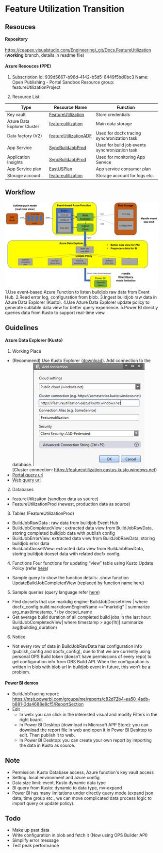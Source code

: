 # Feature Utilization Transition

## Resouces

#### Repository

https://ceapex.visualstudio.com/Engineering/_git/Docs.FeatureUtilization (**working** branch, details in readme file)

#### Azure Resouces (PPE)

1. Subscription
Id: 939d5667-b96d-4142-b5d5-6449f5bd0bc3
Name: Open Publishing - Portal Sandbox
Resource group: featureUtilizationProject

2. Resource List

Type | Resource Name | Function
--|--|--
Key vault | [FeatureUtilization](https://ms.portal.azure.com/#@microsoft.onmicrosoft.com/resource/subscriptions/939d5667-b96d-4142-b5d5-6449f5bd0bc3/resourceGroups/featureUtilizationProject/providers/Microsoft.KeyVault/vaults/FeatureUtilization/overview)| Store credentials
Azure Data Explorer Cluster | [featureutilization](https://ms.portal.azure.com/#@microsoft.onmicrosoft.com/resource/subscriptions/939d5667-b96d-4142-b5d5-6449f5bd0bc3/resourceGroups/featureUtilizationProject/providers/Microsoft.Kusto/clusters/featureutilization)| Main data storage
Data factory (V2) |[featureUtilizationADF](https://ms.portal.azure.com/#@microsoft.onmicrosoft.com/resource/subscriptions/939d5667-b96d-4142-b5d5-6449f5bd0bc3/resourceGroups/featureUtilizationProject/providers/Microsoft.DataFactory/factories/featureUtilizationADF)| Used for docfx tracing synchronization task
App Service |[SyncBuildJobProd](https://ms.portal.azure.com/#blade/WebsitesExtension/FunctionsIFrameBlade/id/%2Fsubscriptions%2F939d5667-b96d-4142-b5d5-6449f5bd0bc3%2FresourceGroups%2FfeatureUtilizationProject%2Fproviders%2FMicrosoft.Web%2Fsites%2FSyncBuildJobProd)| Used for build job events synchronization task
Application Insights|[SyncBuildJobProd](https://login.microsoftonline.com/microsoft.onmicrosoft.com/oauth2/authorize?resource=https%3a%2f%2fmanagement.core.windows.net%2f&response_mode=form_post&response_type=code+id_token&scope=user_impersonation+openid&state=OpenIdConnect.AuthenticationProperties%3dwUmzdUCF3iC8_zv1SXMHFOz7y_3wDF_ysCcS5eWYpYaUh5gScq_J5gX9wQjfR-YssoHXI_RrRDx-FSZGx6ONTAqpAdfMQNt7KVtkvGYcODrdFrBnQy-GFeQw60901EKFBQjPWjQfuZDrk6sgNez1DK2_uj5j5idw-28kmi5RF5vcHFqqrQ4qeSuzlZA4aiiqNARKSVy5dLm6TS0vGypvvKO7RKHycHYqJzAeyUy4opX2texPsl_h1U3xhvn42EjsdiRI9qpAv_wcptJ5Y_oqHVjXBr3FfTg4HOU6RrG26fKZ6SmbHfajlUfPHN7HaVC-VKghPMG9S4HIsFVgfFRGqY1LU09yg4uHzt8NUmyhKNU&nonce=637042131557998295.OWVmMzQwZjAtMzczYi00ZGIxLTg2MzAtYTM4NGI4OGEyODE4NzZjNzk1ODktNDNiNi00MzFhLTk3ZGYtNDkwMTA3M2YwYzNj&client_id=c44b4083-3bb0-49c1-b47d-974e53cbdf3c&redirect_uri=https%3a%2f%2fms.portal.azure.com%2fsignin%2findex%2f%40microsoft.onmicrosoft.com%3ffeature.refreshtokenbinding%3dtrue%26feature.settingsportalinstance%3dmpac&site_id=501430&client-request-id=517f2b36-4f9b-40c5-bc23-90716affaec2&x-client-SKU=ID_NET&x-client-ver=1.0.40306.1554)| Used for monitoring App Service
App Service plan|[EastUSPlan](https://login.microsoftonline.com/microsoft.onmicrosoft.com/oauth2/authorize?resource=https%3a%2f%2fmanagement.core.windows.net%2f&response_mode=form_post&response_type=code+id_token&scope=user_impersonation+openid&state=OpenIdConnect.AuthenticationProperties%3dBT050XCvu4dXuHxc_0zrBiRd9r7fkH-f-f-ajZMhjXhLzN1ayIpaJkIobkcyNFIT9rJ8z9ag9K3gxTV-pXG1SY4SimI2tyeiz-bL17w5TG5jM-_PfcIcwYT-08pG7MPU4tAAaLmYEjYZkwM9UJ2WDvCYITjwfZMJStiec8Yd3F4Xmhu7xrwJHS2EHJiqU5OaqTMUEbmZULC-L8Sm4QKmsZljhAbErBorZ8_cdmJ65SrxzBmlvC9KYObbCAvvHIiY-PObyKim163KsN3p30BA0GPS54-hz2SC5OAz8ZQLX6cuxMHCsYgEkTEdBjh3j1fpW8qqBANEYnKEE5HhgzzF-_a-GjhDmFHjHbRw8LPT8LU&nonce=637042133000005745.NjhmMTNkYWYtMjk2Zi00NDYzLTk1Y2ItNDVhZDMxZDcxMWFlNDVhNDMxMmYtMDQzMC00MmFlLWI0YWUtZjRhOTgyNDFiYWIz&client_id=c44b4083-3bb0-49c1-b47d-974e53cbdf3c&redirect_uri=https%3a%2f%2fms.portal.azure.com%2fsignin%2findex%2f%40microsoft.onmicrosoft.com%3ffeature.refreshtokenbinding%3dtrue%26feature.settingsportalinstance%3dmpac&site_id=501430&client-request-id=517f2b36-4f9b-40c5-bc23-90716affaec2&x-client-SKU=ID_NET&x-client-ver=1.0.40306.1554)| App service consumer plan
Storage account|[featureutilization](https://login.microsoftonline.com/microsoft.onmicrosoft.com/oauth2/authorize?resource=https%3a%2f%2fmanagement.core.windows.net%2f&response_mode=form_post&response_type=code+id_token&scope=user_impersonation+openid&state=OpenIdConnect.AuthenticationProperties%3d7SVTTcrMd1dvr-LBSk3GHDFiIDztcQannv0ywY0arJhxct2LLQZ1WKVToUO_iQbtXZfPbEf_QBwKyycLMSkkjEi4XTDf76zpf4Ujtk7GqCYTz2uJPwCxaNvH7GgVUV0FZ3_U_wbO7wq04pIEBiaNK7LXVxqgpsCP1IoDgv5WrA0JlTeMx0miCKdvwfXzEEYNatI0eWMX1yMRnkIpgCYbfdbpLHHC6dOOP_1HLvMjhtL8L4xm3kYfhqy65-N83ec15LtMw5f0sQ3aDpdOk4mONY6Tcg-wEv_gTv-pnU4H1kYR8YR0VTYiIa-w-OD-oT_52ZY76G8vPmOIcWqBez7umyeZpUwrNjEGtfnRi5_8-zM&nonce=637042132213383714.MGFiMjY4MTYtZGEwZi00NDBlLWJiOGQtMGM3NmJiZDc0M2FkODVlMzU5NGUtNGQwMy00YWYwLWI0N2QtZjMxMjdhY2E0Yjhh&client_id=c44b4083-3bb0-49c1-b47d-974e53cbdf3c&redirect_uri=https%3a%2f%2fms.portal.azure.com%2fsignin%2findex%2f%40microsoft.onmicrosoft.com%3ffeature.refreshtokenbinding%3dtrue%26feature.settingsportalinstance%3dmpac&site_id=501430&client-request-id=517f2b36-4f9b-40c5-bc23-90716affaec2&x-client-SKU=ID_NET&x-client-ver=1.0.40306.1554)| Storage account for logs etc.

## Workflow

![workflow](./Materials/workflow3.png)
1.Use event-based Azure Function to listen buildjob raw data from Event Hub.
2.Read error log, configuration from blob.
3.Ingest buildjob raw data in Azure Data Explorer (Kusto).
4.Use Azure Data Explorer update policy to generate subtable data view for better query experience.
5.Power BI directly queries data from Kusto to support real-time view.

## Guidelines

#### Azure Data Explorer (Kusto)

1. Working Place

+ (Recommend) Use Kusto Explorer ([download](https://docs.microsoft.com/en-us/azure/kusto/tools/kusto-explorer)). Add connection to the database.
![workflow](./Materials/kusto-connection.png)
(Cluster connection: https://featureutilization.eastus.kusto.windows.net)
+ [Portal query url](https://ms.portal.azure.com/#@microsoft.onmicrosoft.com/resource/subscriptions/939d5667-b96d-4142-b5d5-6449f5bd0bc3/resourceGroups/featureUtilizationProject/providers/Microsoft.Kusto/clusters/featureutilization/databases/featureUtilization/data_explorer)
+ [Web query url](https://dataexplorer.azure.com/clusters/featureutilization.eastus/databases/featureUtilization)

2. Databases

+ featureUtilizaiton (sandbox data as source)
+ FeatureUtilizationProd (newest, production data as source)

3. Tables (FeatureUtilizationProd)

+ BuildJobRawData : raw data from buildjob Event Hub
+ BuildJobCompletedView : extracted data view from BuildJobRawData, storing completed buildjob data with publish config
+ BuildJobErrorView: extracted data view from BuildJobRawData, storing buildjob error data
+ BuildJobDocsetView: extracted data view from BuildJobRawData, storing buildjob docset data with related docfx config.

4. Functions
Four functions for updating “view” table using Kusto Update Policy (refer [here](https://docs.microsoft.com/en-us/azure/kusto/concepts/updatepolicy))

+ Sample query to show the function details: .show function UpdateBuildJobCompletedView (replaced by function name here)

5. Sample queries (query language refer [here](https://docs.microsoft.com/en-us/azure/kusto/query/))

+ Find docsets that use markdig engine: BuildJobDocsetView | where docfx_config.build.markdownEngineName =="markdig" | summarize arg_max(timestamp, *) by docset_name
+ Get average build duration of all completed build jobs in the last hour: BuildJobCompletedView| where timestamp > ago(1h)| summarize avg(building_duration)

6. Notice

+ Not every row of data in BuildJobRawData has configuration info (publish_config and docfx_config), due to that we are currently using personal OPS Build token (doesn’t have permissions of every repo) to get configuration info from OBS Build API.
When the configuration is written in blob with blob url in buildjob event in future, this won’t be a problem.

#### Power BI demos

+ BuildJobTracing report: https://msit.powerbi.com/groups/me/reports/c82d72b4-ea50-4adb-b881-3da4688e8cf5/ReportSection
+ Edit
    + In web: you can click in the interested visual and modify Filters in the right board.
    + In Power BI Desktop (download in Microsoft APP Store): you can download the report file in web and open it in Power BI Desktop to edit. Then publish it to web.
    + In Power BI Desktop: you can create your own report by importing the data in Kusto as source.

## Note

+ Permission: Kusto Database access, Azure function's key vault access
+ Setting: local environment and azure config
+ Data size limit: event, Kusto dynamic data type
+ BI query from Kusto: dynamic to data type, mv-expand
+ Power BI has many limitations under directly query mode (expand json data, time group etc., we can move complicated data process logic to import query or update policy).

## Todo

+ Make up past data
+ Write configuration in blob and fetch it (Now using OPS Builder API)
+ Simplify error message
+ Test peak performance
